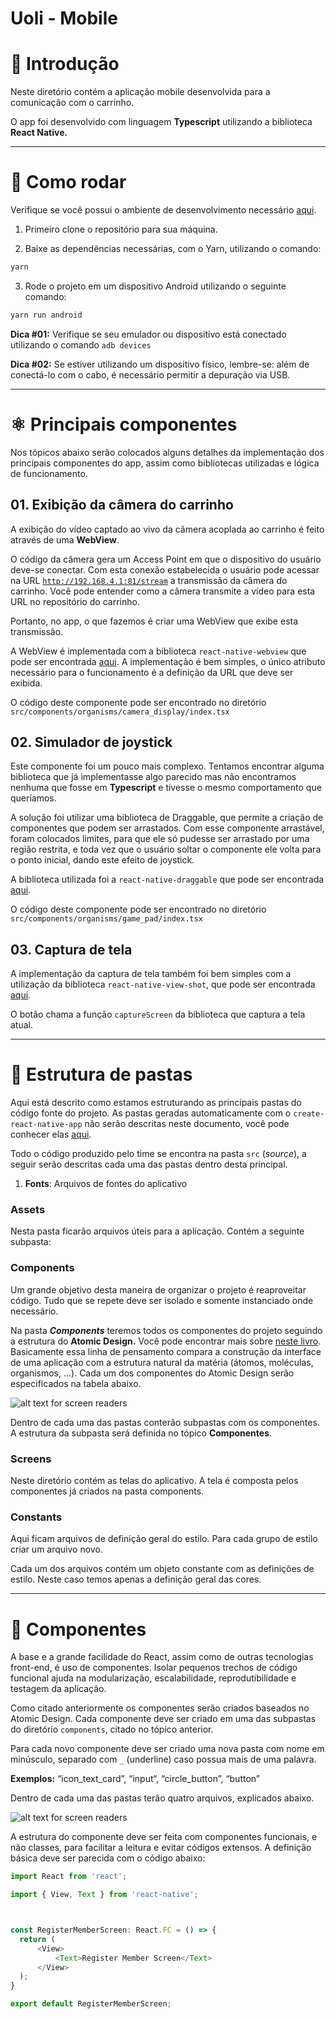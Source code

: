 # Uoli - Mobile

# 👋 Introdução

Neste diretório contém a aplicação mobile desenvolvida para a comunicação com o carrinho.

O app foi desenvolvido com linguagem **Typescript** utilizando a biblioteca **React Native.**

---

# 🚗 Como rodar

Verifique se você possui o ambiente de desenvolvimento necessário [aqui](https://reactnative.dev/docs/environment-setup).

1. Primeiro clone o repositório para sua máquina.

2. Baixe as dependências necessárias, com o Yarn, utilizando o comando:

```bash
yarn
```

3. Rode o projeto em um dispositivo Android utilizando o seguinte comando:

```bash
yarn run android
```

**Dica #01:** Verifique se seu emulador ou dispositivo está conectado utilizando o comando `adb devices`

**Dica #02:** Se estiver utilizando um dispositivo físico, lembre-se: além de conectá-lo com o cabo, é necessário permitir a depuração via USB.

---

# ⚛️ Principais componentes

Nos tópicos abaixo serão colocados alguns detalhes da implementação dos principais componentes do app, assim como bibliotecas utilizadas e lógica de funcionamento.

## 01. Exibição da câmera do carrinho

A exibição do vídeo captado ao vivo da câmera acoplada ao carrinho é feito através de uma **WebView**. 

O código da câmera gera um Access Point em que o dispositivo do usuário deve-se conectar. Com esta conexão estabelecida o usuário pode acessar na URL [`http://192.168.4.1:81/stream`](http://192.168.4.1:81/stream) a transmissão da câmera do carrinho. Você pode entender como a câmera transmite a vídeo para esta URL no repositório do carrinho.

Portanto, no app, o que fazemos é criar uma WebView que exibe esta transmissão. 

A WebView é implementada com a biblioteca `react-native-webview` que pode ser encontrada [aqui](https://github.com/react-native-webview/react-native-webview). A implementação é bem simples, o único atributo necessário para o funcionamento é a definição da URL que deve ser exibida.

O código deste componente pode ser encontrado no diretório `src/components/organisms/camera_display/index.tsx`

## 02. Simulador de joystick

Este componente foi um pouco mais complexo. Tentamos encontrar alguma biblioteca que já implementasse algo parecido mas não encontramos nenhuma que fosse em **Typescript** e tivesse o mesmo comportamento que queríamos.

A solução foi utilizar uma biblioteca de Draggable, que permite a criação de componentes que podem ser arrastados. Com esse componente arrastável, foram colocados limites, para que ele só pudesse ser arrastado por uma região restrita, e toda vez que o usuário soltar o componente ele volta para o ponto inicial, dando este efeito de joystick. 

A biblioteca utilizada foi a `react-native-draggable` que pode ser encontrada [aqui](https://github.com/tongyy/react-native-draggable).

O código deste componente pode ser encontrado no diretório `src/components/organisms/game_pad/index.tsx`

## 03. Captura de tela

A implementação da captura de tela também foi bem simples com a utilização da biblioteca `react-native-view-shot`, que pode ser encontrada [aqui](https://github.com/gre/react-native-view-shot).

O botão chama a função `captureScreen` da biblioteca que captura a tela atual.

---

# 📁 Estrutura de pastas

Aqui está descrito como estamos estruturando as principais pastas do código fonte do projeto. As pastas geradas automaticamente com o `create-react-native-app` não serão descritas neste documento, você pode conhecer elas [aqui](https://medium.com/@menisck/react-native-organizando-o-projeto-20f141d587e4).

Todo o código produzido pelo time se encontra na pasta `src` (*source*), a seguir serão descritas cada uma das pastas dentro desta principal.

1. **Fonts**: Arquivos de fontes do aplicativo

### **Assets**

Nesta pasta ficarão arquivos úteis para a aplicação. Contém a seguinte subpasta:

### **Components**

Um grande objetivo desta maneira de organizar o projeto é reaproveitar código. Tudo que se repete deve ser isolado e somente instanciado onde necessário.

Na pasta ***Components*** teremos todos os componentes do projeto seguindo a estrutura do **Atomic Design.** Você pode encontrar mais sobre [neste livro](https://drive.google.com/file/d/1Ggbgm52L0MQ8UGAmWBlVAD1bPVQjXEOw/view?usp=sharing). Basicamente essa linha de pensamento compara a construção da interface de uma aplicação com a estrutura natural da matéria (átomos, moléculas, organismos, …). Cada um dos componentes do Atomic Design serão especificados na tabela abaixo.


![alt text for screen readers](/images/table.png "Text to show on mouseover")


Dentro de cada uma das pastas conterão subpastas com os componentes. A estrutura da subpasta será definida no tópico **Componentes**.

### **Screens**

Neste diretório contém as telas do aplicativo. A tela é composta pelos componentes já criados na pasta components.

### **Constants**

Aqui ficam arquivos de definição geral do estilo. Para cada grupo de estilo criar um arquivo novo.

Cada um dos arquivos contém um objeto constante com as definições de estilo. Neste caso temos apenas a definição geral das cores.

---

# 🧩 Componentes

A base e a grande facilidade do React, assim como de outras tecnologias front-end, é uso de componentes. Isolar pequenos trechos de código funcional ajuda na modularização, escalabilidade, reprodutibilidade e testagem da aplicação.

Como citado anteriormente os componentes serão criados baseados no Atomic Design. Cada componente deve ser criado em uma das subpastas do diretório `components`, citado no tópico anterior.

Para cada novo componente deve ser criado uma nova pasta com nome em minúsculo, separado com `_` (underline) caso possua mais de uma palavra.

**Exemplos:** “icon_text_card”, “input“, “circle_button”, “button”

Dentro de cada uma das pastas terão quatro arquivos, explicados abaixo.

![alt text for screen readers](/images/table2.png "Text to show on mouseover")

A estrutura do componente deve ser feita com componentes funcionais, e não classes, para facilitar a leitura e evitar códigos extensos. A definição básica deve ser parecida com o código abaixo:

````javascript
import React from 'react';

import { View, Text } from 'react-native';



const RegisterMemberScreen: React.FC = () => {
  return (
      <View>
          <Text>Register Member Screen</Text>
      </View>
  );
}

export default RegisterMemberScreen;
